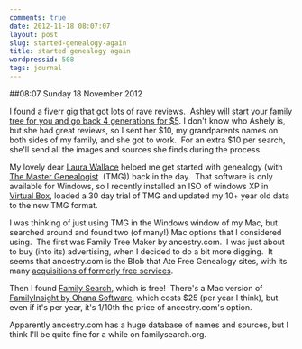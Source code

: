 ```yaml
---
comments: true
date: 2012-11-18 08:07:07
layout: post
slug: started-genealogy-again
title: started genealogy again
wordpressid: 508
tags: journal
---
```


##08:07 Sunday 18 November 2012

I found a fiverr gig that got lots of rave reviews.  Ashley [will start your family tree for you and go back 4 generations for $5](http://fiverr.com/tn5rr2012/trace-your-family-tree-for-you-and-go-back-4-generations). I don't know who Ashely is, but she had great reviews, so I sent her $10, my grandparents names on both sides of my family, and she got to work.  For an extra $10 per search, she'll send all the images and sources she finds during the process.

My lovely dear [Laura Wallace](http://laura.chinet.com/oldindex.html) helped me get started with genealogy (with [The Master Genealogist](http://www.whollygenes.com)  (TMG)) back in the day.  That software is only available for Windows, so I recently installed an ISO of windows XP in [Virtual Box](http://virtualbox.org), loaded a 30 day trial of TMG and updated my 10+ year old data to the new TMG format.

I was thinking of just using TMG in the Windows window of my Mac, but searched around and found two (of many!) Mac options that I considered using.  The first was Family Tree Maker by ancestry.com.  I was just about to buy (into its) advertising, when I decided to do a bit more digging.  It seems that ancestry.com is the Blob that Ate Free Genealogy sites, with its many [acquisitions of formerly free services](http://en.wikipedia.org/wiki/Ancestry.com#Other_sites).

Then I found [Family Search](https://familysearch.org), which is free!  There's a Mac version of [FamilyInsight by Ohana Software](http://www.ohanasoftware.com), which costs $25 (per year I think), but even if it's per year, it's 1/10th the price of ancestry.com's option.

Apparently ancestry.com has a huge database of names and sources, but I think I'll be quite fine for a while on familysearch.org.
